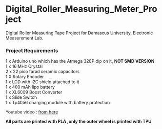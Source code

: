 # Digital_Roller_Measuring_Meter_Project
Digital Roller Measuring Tape Project for Damascus University, Electronic Measurement Lab.</br>

### Project Requirements
1 x Arduino uno which has the Atmega 328P dip on it, **NOT SMD VERSION**</br>
1 x 16 MHz Crystal </br>
2 x 22 pico farad ceramic capacitors</br>
1 X Rotary Encoder</br>
1 x LCD with I2C shield attached to it</br>
1 x 400 mAh lipo battery</br>
1 x XL6009 Boost Converter</br>
1 x Slide Switch </br>
1 x Tp4056 charging module with battery protection</br>

Youtube video : [from here](https://youtu.be/Y3WobXmJYEQ?si=82VdL6t1i-uXW_ja)</br>

**All parts are printed with PLA ,only the outer wheel is printed with TPU**
